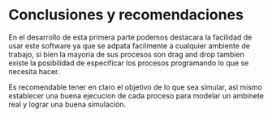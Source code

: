 # Conclusiones y recomendaciones

En el desarrollo de esta primera parte podemos destacara la facilidad de usar este software ya que se adpata facilmente a cualquier ambiente de trabajo, si bien la mayoria de sus procesos son drag and drop tambien existe la posibilidad de especificar los procesos programando lo que se necesita hacer.

&#x20;Es recomendable tener en claro el objetivo de lo que sea simular, asi mismo establecer una buena ejecucion de cada proceso para modelar un ambinete real y lograr una buena simulación.
